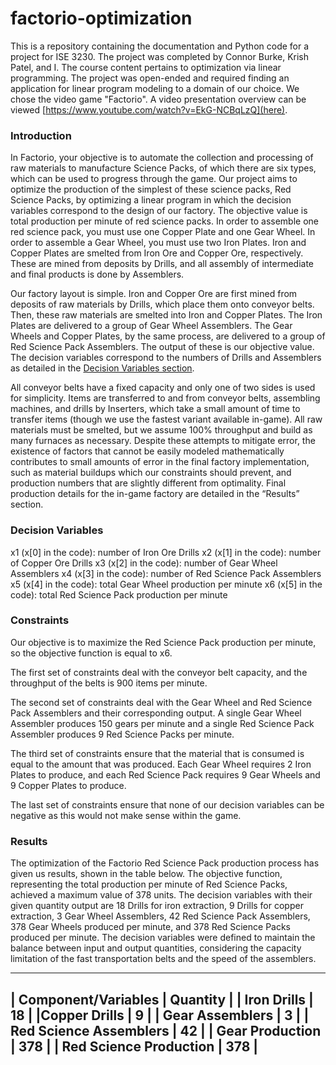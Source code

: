 # factorio-optimization

This is a repository containing the documentation and Python code for a project for ISE 3230. The project was completed by Connor Burke, Krish Patel, and I. The course content pertains to optimization via linear programming. The project was open-ended and required finding an application for linear program modeling to a domain of our choice. We chose the video game "Factorio". A video presentation overview can be viewed [https://www.youtube.com/watch?v=EkG-NCBqLzQ](here).

### Introduction

In Factorio, your objective is to automate the collection and processing of raw materials to manufacture Science Packs, of which there are six types, which can be used to progress through the game. Our project aims to optimize the production of the simplest of these science packs, Red Science Packs, by optimizing a linear program in which the decision variables correspond to the design of our factory. The objective value is total production per minute of red science packs. In order to assemble one red science pack, you must use one Copper Plate and one Gear Wheel. In order to assemble a Gear Wheel, you must use two Iron Plates. Iron and Copper Plates are smelted from Iron Ore and Copper Ore, respectively. These are mined from deposits by Drills, and all assembly of intermediate and final products is done by Assemblers.

Our factory layout is simple. Iron and Copper Ore are first mined from deposits of raw materials by Drills, which place them onto conveyor belts. Then, these raw materials are smelted into Iron and Copper Plates. The Iron Plates are delivered to a group of Gear Wheel Assemblers. The Gear Wheels and Copper Plates, by the same process, are delivered to a group of Red Science Pack Assemblers. The output of these is our objective value. The decision variables correspond to the numbers of Drills and Assemblers as detailed in the [Decision Variables section](decision-variables).

All conveyor belts have a fixed capacity and only one of two sides is used for simplicity. Items are transferred to and from conveyor belts, assembling machines, and drills by Inserters, which take a small amount of time to transfer items (though we use the fastest variant available in-game). All raw materials must be smelted, but we assume 100% throughput and build as many furnaces as necessary. Despite these attempts to mitigate error, the existence of factors that cannot be easily modeled mathematically contributes to small amounts of error in the final factory implementation, such as material buildups which our constraints should prevent, and production numbers that are slightly different from optimality. Final production details for the in-game factory are detailed in the “Results” section.

### Decision Variables

x1 (x[0] in the code): number of Iron Ore Drills
x2 (x[1] in the code): number of Copper Ore Drills
x3 (x[2] in the code): number of Gear Wheel Assemblers
x4 (x[3] in the code): number of Red Science Pack Assemblers
x5 (x[4] in the code): total Gear Wheel production per minute
x6 (x[5] in the code): total Red Science Pack production per minute

### Constraints

Our objective is to maximize the Red Science Pack production per minute, so the objective function is equal to x6.

The first set of constraints deal with the conveyor belt capacity, and the throughput of the belts is 900 items per minute.

The second set of constraints deal with the Gear Wheel and Red Science Pack Assemblers and their corresponding output. A single Gear Wheel Assembler produces 150 gears per minute and a single Red Science Pack Assembler produces 9 Red Science Packs per minute.

The third set of constraints ensure that the material that is consumed is equal to the amount that was produced. Each Gear Wheel requires 2 Iron Plates to produce, and each Red Science Pack requires 9 Gear Wheels and 9 Copper Plates to produce.

The last set of constraints ensure that none of our decision variables can be negative as this would not make sense within the game.

### Results

The optimization of the Factorio Red Science Pack production process has given us results, shown in the table below. The objective function, representing the total production per minute of Red Science Packs, achieved a maximum value of 378 units. The decision variables with their given quantity output are 18 Drills for iron extraction, 9 Drills for copper extraction, 3 Gear Wheel Assemblers, 42 Red Science Pack Assemblers, 378 Gear Wheels produced per minute, and 378 Red Science Packs produced per minute. The decision variables were defined to maintain the balance between input and output quantities, considering the capacity limitation of the fast transportation belts and the speed of the assemblers.

----------------------------------
| Component/Variables | Quantity |
| Iron Drills | 18 |
|Copper Drills | 9 |
| Gear Assemblers | 3 |
| Red Science Assemblers | 42 |
| Gear Production | 378 |
| Red Science Production | 378 |
---------------------------------



